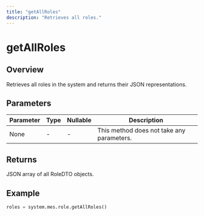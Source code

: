 ```yaml
---
title: "getAllRoles"
description: "Retrieves all roles."
---
```


# getAllRoles

## Overview
Retrieves all roles in the system and returns their JSON representations.

## Parameters
| Parameter | Type | Nullable | Description                               |
|-----------|------|----------|-------------------------------------------|
| None      | -    | -        | This method does not take any parameters. |

## Returns
JSON array of all RoleDTO objects.

## Example
```python
roles = system.mes.role.getAllRoles()
```
